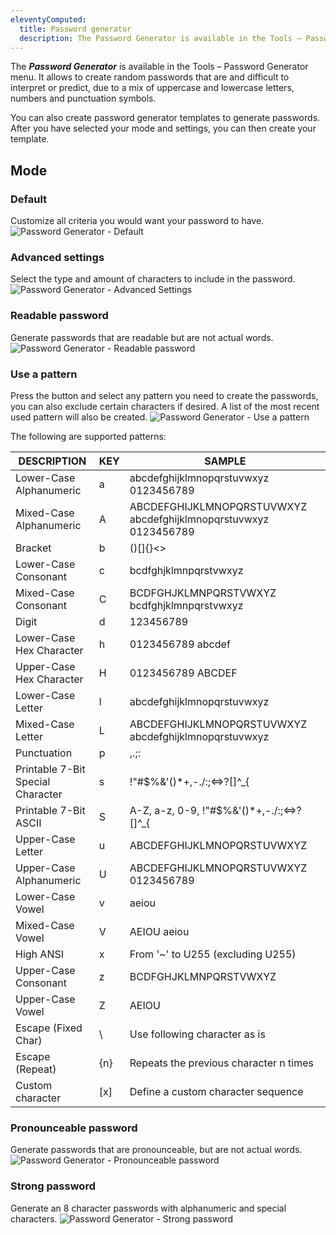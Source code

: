 ```yaml
---
eleventyComputed:
  title: Password generator
  description: The Password Generator is available in the Tools – Password Generator menu.
---
```

The ***Password Generator*** is available in the Tools – Password Generator menu. It allows to create random passwords that are and difficult to interpret or predict, due to a mix of uppercase and lowercase letters, numbers and punctuation symbols.

You can also create password generator templates to generate passwords. After you have selected your mode and settings, you can then create your template.

## Mode

### Default

Customize all criteria you would want your password to have.
![Password Generator - Default](https://cdnweb.devolutions.net/docs/docs_en_rdm_windows_RDMWin2201.png)

### Advanced settings

Select the type and amount of characters to include in the password.
![Password Generator - Advanced Settings](https://cdnweb.devolutions.net/docs/docs_en_rdm_windows_clip10383.png)

### Readable password

Generate passwords that are readable but are not actual words.
![Password Generator - Readable password](https://cdnweb.devolutions.net/docs/docs_en_rdm_windows_clip10384.png)

### Use a pattern

Press the button and select any pattern you need to create the passwords, you can also exclude certain characters if desired. A list of the most recent used pattern will also be created.
![Password Generator - Use a pattern](https://cdnweb.devolutions.net/docs/docs_en_rdm_windows_clip10385.png)

The following are supported patterns:

| DESCRIPTION                     | KEY  | SAMPLE                                                      |
|---------------------------------|------|-------------------------------------------------------------|
| Lower-Case Alphanumeric         | a    | abcdefghijklmnopqrstuvwxyz 0123456789                       |
| Mixed-Case Alphanumeric         | A    | ABCDEFGHIJKLMNOPQRSTUVWXYZ abcdefghijklmnopqrstuvwxyz 0123456789 |
| Bracket                         | b    | ()[]{}<>                                                    |
| Lower-Case Consonant            | c    | bcdfghjklmnpqrstvwxyz                                       |
| Mixed-Case Consonant            | C    | BCDFGHJKLMNPQRSTVWXYZ bcdfghjklmnpqrstvwxyz                 |
| Digit                           | d    | 123456789                                                   |
| Lower-Case Hex Character        | h    | 0123456789 abcdef                                           |
| Upper-Case Hex Character        | H    | 0123456789 ABCDEF                                           |
| Lower-Case Letter               | l    | abcdefghijklmnopqrstuvwxyz                                  |
| Mixed-Case Letter               | L    | ABCDEFGHIJKLMNOPQRSTUVWXYZ abcdefghijklmnopqrstuvwxyz       |
| Punctuation                     | p    | ,.;:                                                        |
| Printable 7-Bit Special Character| s    | !"#$%&'()*+,-./:;<=>?[\]^_{|}~                             |
| Printable 7-Bit ASCII           | S    | A-Z, a-z, 0-9, !"#$%&'()*+,-./:;<=>?[\]^_{|}~               |
| Upper-Case Letter               | u    | ABCDEFGHIJKLMNOPQRSTUVWXYZ                                  |
| Upper-Case Alphanumeric         | U    | ABCDEFGHIJKLMNOPQRSTUVWXYZ 0123456789                       |
| Lower-Case Vowel                | v    | aeiou                                                       |
| Mixed-Case Vowel                | V    | AEIOU aeiou                                                 |
| High ANSI                       | x    | From '~' to U255 (excluding U255)                           |
| Upper-Case Consonant            | z    | BCDFGHJKLMNPQRSTVWXYZ                                       |
| Upper-Case Vowel                | Z    | AEIOU                                                       |
| Escape (Fixed Char)             | \    | Use following character as is                               |
| Escape (Repeat)                 | {n}  | Repeats the previous character n times                      |
| Custom character                | [x]  | Define a custom character sequence                          |

### Pronounceable password

Generate passwords that are pronounceable, but are not actual words.
![Password Generator - Pronounceable password](https://cdnweb.devolutions.net/docs/docs_en_rdm_windows_clip10386.png)

### Strong password

Generate an 8 character passwords with alphanumeric and special characters.
![Password Generator - Strong password](https://cdnweb.devolutions.net/docs/docs_en_rdm_windows_clip10387.png)
